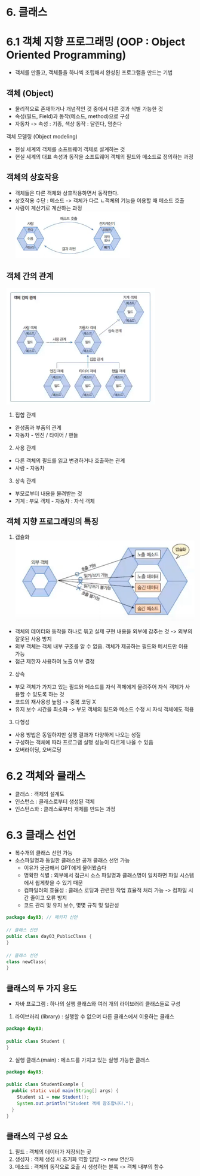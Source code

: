 # 6. 클래스
# 6.1 객체 지향 프로그래밍 (OOP : Object Oriented Programming)
- 객체를 만들고, 객체들을 하나씩 조립해서 완성된 프로그램을 만드는 기법

## 객체 (Object)
- 물리적으로 존재하거나 개념적인 것 중에서 다른 것과 식별 가능한 것
- 속성(필드, Field)과 동작(메소드, method)으로 구성
- 자동차 -> 속성 : 기종, 색상 동작 : 달린다, 멈춘다

객체 모델링 (Object modeling)  
- 현실 세계의 객체를 소프트웨어 객체로 설계하는 것
- 현실 세계의 대표 속성과 동작을 소프트웨어 객체의 필드와 메소드로 정의하는 과정

## 객체의 상호작용
- 객체들은 다른 객체와 상호작용하면서 동작한다.
- 상호작용 수단 : 메소드 -> 객체가 다르 ㄴ객체의 기능을 이용할 때 메소드 호출
- 사람이 계산기로 계산하는 과정
![img.png](imgs/img.png)

## 객체 간의 관계
![img_1.png](imgs/img_1.png)  

1. 집합 관계
- 완성품과 부품의 관계
- 자동차 - 엔진 / 타이어 / 핸들
2. 사용 관계
- 다른 객체의 필드를 읽고 변경하거나 호출하는 관계
- 사람 - 자동차
3. 상속 관계
- 부모로부터 내용을 물려받는 것
- 기계 : 부모 객체 - 자동차 : 자식 객체

## 객체 지향 프로그래밍의 특징
1. 캡슐화  
![img_2.png](imgs/img_2.png)  
- 객체의 데이터와 동작을 하나로 묶고 실제 구현 내용을 외부에 감추는 것 -> 외부의 잘못된 사용 방지
- 외부 객체는 객체 내부 구조를 알 수 없음. 객체가 제공하는 필드와 메서드만 이용 가능
- 접근 제한자 사용하여 노출 여부 결정

2. 상속
- 부모 객체가 가지고 있는 필드와 메소드를 자식 객체에게 물려주어 자식 객체가 사용할 수 있도록 하는 것
- 코드의 재사용성 높임 -> 중복 코딩 X
- 유지 보수 시간을 최소화 -> 부모 객체의 필드와 메소드 수정 시 자식 객체에도 적용

3. 다형성
- 사용 방법은 동일하지만 실행 결과가 다양하게 나오는 성질
- 구성하는 객체에 따라 프로그램 실행 성능이 다르게 나올 수 있음
- 오버라이딩, 오버로딩

# 6.2 객체와 클래스
- 클래스 : 객체의 설계도
- 인스턴스 : 클래스로부터 생성된 객체
- 인스턴스화 : 클래스로부터 개체를 만드는 과정 


# 6.3 클래스 선언
- 복수개의 클래스 선언 가능
- 소스파일명과 동일한 클래스만 공개 클래스 선언 가능
  - 이유가 궁금해서 GPT에게 물어봤슴다
  - 명확한 식별 : 외부에서 접근시 소스 파일명과 클래스명이 일치하면 파일 시스템에서 쉽게찾을 수 있기 때문
  - 컴파일러의 효율성 : 클래스 로딩과 관련된 작업 효율적 처리 가능 -> 컴파일 시간 줄이고 오류 방지
  - 코드 관리 및 유지 보수, 몇몇 규칙 및 일관성
```java
package day03; // 패키지 선언

// 클래스 선언
public class day03_PublicClass {
}

// 클래스 선언
class newClass{
}
```

## 클래스의 두 가지 용도
- 자바 프로그램 : 하나의 실행 클래스와 여러 개의 라이브러리 클래스들로 구성  

1. 라이브러리 (library) : 실행할 수 없으며 다른 클래스에서 이용하는 클래스
```java
package day03;

public class Student {
}
```
2. 실행 클래스(main) : 메소드를 가지고 있는 실행 가능한 클래스
```java
package day03;

public class StudentExample {
  public static void main(String[] args) {
    Student s1 = new Student();
    System.out.println("Student 객체 참조합니다.");
  }
}
```

## 클래스의 구성 요소
1. 필드 : 객체의 데이터가 저장되는 곳
2. 생성자 : 객체 생성 시 초기화 역할 담당 -> new 연산자
3. 메소드 : 객체의 동작으로 호출 시 생성하는 블록 -> 객체 내부의 함수
